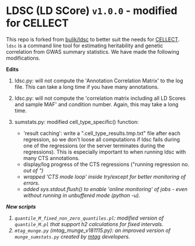 # LDSC (LD SCore) `v1.0.0` - modified for CELLECT

This repo is forked from [bulik/ldsc](https://github.com/bulik/ldsc) to better suit the needs for [CELLECT](https://github.com/perslab/CELLECT). `ldsc` is a command line tool for estimating heritability and genetic correlation from GWAS summary statistics. We have made the following modifications.

**Edits**

1. ldsc.py: will not compute the 'Annotation Correlation Matrix' to the log file. This can take a long time if you have many annotations. 

2. ldsc.py: will not compute the 'correlation matrix including all LD Scores and sample MAF' and condition number. Again, this may take a long time.

3. sumstats.py: modified cell_type_specific() function:
    - 'result caching': write a ".cell_type_results.tmp.txt" file after each regression, so we don't loose all computations if ldsc fails during one of the regressions (or the server terminates during the regressions). This is especially important to when running ldsc with many CTS annotations.
    - display/log progress of the CTS regressions ("running regression no. <i> out of <N>")
    - wrapped 'CTS mode loop' inside try/except for better monitoring of errors.
    - added sys.stdout.flush() to enable 'online monitoring' of jobs - even without running in unbuffered mode (python -u).

**New scripts**

1. `quantile_M_fixed_non_zero_quantiles.pl`: modified version of `quantile_M.pl` that support h2 calculations for fixed intervals.
2. `mtag_munge.py` (mtag_munge_v181115.py): an improved version of `munge_sumstats.py` created by [mtag](https://github.com/omeed-maghzian/mtag) developers.

